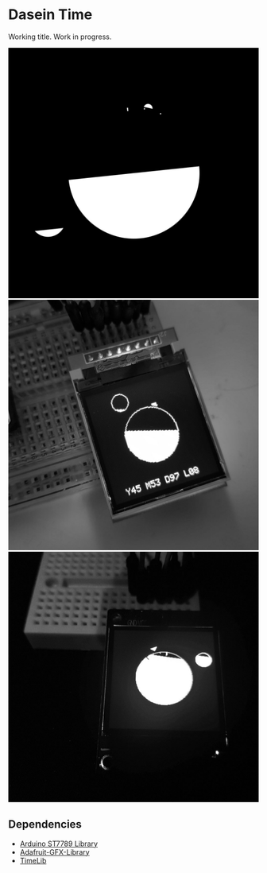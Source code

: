 # Dasein Time

Working title.
Work in progress.

<img src='https://raw.githubusercontent.com/kormyen/DaseinTime/master/000.jpg' width="600"/>
<img src='https://raw.githubusercontent.com/kormyen/DaseinTime/master/001.jpg' width="600"/>
<img src='https://raw.githubusercontent.com/kormyen/DaseinTime/master/002.jpg' width="600"/>

## Dependencies

- [Arduino ST7789 Library](https://github.com/ananevilya/Arduino-ST7789-Library) 
- [Adafruit-GFX-Library](https://github.com/adafruit/Adafruit-GFX-Library/)
- [TimeLib](https://github.com/PaulStoffregen/Time)